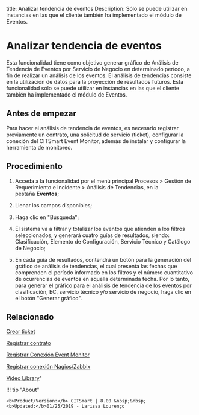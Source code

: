 title: Analizar tendencia de eventos
Description: Sólo se puede utilizar en instancias en las que el cliente también ha implementado el módulo de Eventos. 
# Analizar tendencia de eventos

Esta funcionalidad tiene como objetivo generar gráfico de Análisis de Tendencia de Eventos por Servicio de Negocio en determinado período, a fin de realizar un análisis de los eventos. El análisis de tendencias consiste en la utilización de datos para la proyección de resultados futuros.
Esta funcionalidad sólo se puede utilizar en instancias en las que el cliente también ha implementado el módulo de Eventos.

Antes de empezar
----------------

Para hacer el análisis de tendencia de eventos, es necesario registrar
previamente un contrato, una solicitud de servicio (ticket), configurar la
conexión del CITSmart Event Monitor, además de instalar y configurar la
herramienta de monitoreo.

Procedimiento
-------------

1.  Acceda a la funcionalidad por el menú principal Procesos \> Gestión de
    Requerimiento e Incidente \> Análisis de Tendencias, en la
    pestaña **Eventos**;

2.  Llenar los campos disponibles;

3.  Haga clic en "Búsqueda";

4.  El sistema va a filtrar y totalizar los eventos que atienden a los filtros
    seleccionados, y generará cuatro guías de resultados, siendo: Clasificación,
    Elemento de Configuración, Servicio Técnico y Catálogo de Negocio;

5.  En cada guía de resultados, contendrá un botón para la generación del
    gráfico de análisis de tendencias, el cual presenta las fechas que
    comprenden el período informado en los filtros y el número cuantitativo de
    ocurrencias de eventos en aquella determinada fecha. Por lo tanto, para
    generar el gráfico para el análisis de tendencia de los eventos por
    clasificación, EC, servicio técnico y/o servicio de negocio, haga clic en el
    botón "Generar gráfico".

Relacionado
-----------

[Crear ticket](/es-es/citsmart-platform-8/processes/tickets/use/create-ticket.html)

[Registrar contrato](/es-es/citsmart-platform-8/additional-features/contract-management/use/register-contract.html)

[Registrar Conexión Event Monitor](/es-es/citsmart-platform-8/processes/event/configuration/register-event-monitor-connection.html)

[Registrar conexión Nagios/Zabbix](/es-es/citsmart-platform-8/processes/event/configuration/register-nagios-zabbix-connection.html)

<i class='fa fa-youtube-play  fa-2x' style='color:#97ce17;vertical-align: middle;'> </i> [Video Library](https://www.youtube.com/playlist?list=PLB5qK2uzf2ROfIFL9F-3s-gomHNzudBEy)'

!!! tip "About"

    <b>Product/Version:</b> CITSmart | 8.00 &nbsp;&nbsp;
    <b>Updated:</b>01/25/2019 - Larissa Lourenço
